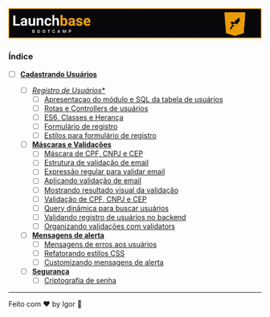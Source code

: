 <div style="text-align: center;">
  <a href="#">
    <img alt="LaunchBase" src="../../.github/logo.jpg"/>
  </a>
</div>

### **Índice**

- [ ] [**Cadastrando Usuários**](#)

  - [ ] [*Registro de Usuários**](#)
    - [ ] [Apresentaçao do módulo e SQL da tabela de usuários](#)
    - [ ] [Rotas e Controllers de usuários](#)
    - [ ] [ES6, Classes e Herança](#)
    - [ ] [Formulário de registro](#)
    - [ ] [Estilos para formulário de registro](#)

  - [ ] [**Máscaras e Validações**](#)
    - [ ] [Máscara de CPF, CNPJ e CEP](#)
    - [ ] [Estrutura de validação de email](#)
    - [ ] [Expressão regular para validar email](#)
    - [ ] [Aplicando validação de email](#)
    - [ ] [Mostrando resultado visual da validação](#)
    - [ ] [Validação de CPF, CNPJ e CEP](#)
    - [ ] [Query dinâmica para buscar usuários](#)
    - [ ] [Validando registro de usuários no backend](#)
    - [ ] [Organizando validações com validators](#)

  - [ ] [**Mensagens de alerta**](#)
    - [ ] [Mensagens de erros aos usuários](#)
    - [ ] [Refatorando estilos CSS](#)
    - [ ] [Customizando mensagens de alerta](#)

  - [ ] [**Segurança**](#)
    - [ ] [Criptografia de senha](#)

---

Feito com ❤ by Igor 🖖
